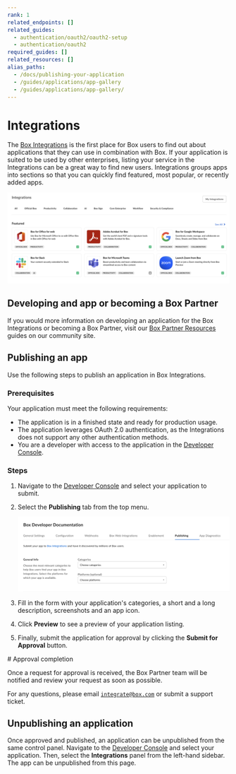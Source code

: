 ```yaml
---
rank: 1
related_endpoints: []
related_guides:
  - authentication/oauth2/oauth2-setup
  - authentication/oauth2
required_guides: []
related_resources: []
alias_paths:
  - /docs/publishing-your-application
  - /guides/applications/app-gallery
  - /guides/applications/app-gallery/
---
```


# Integrations

The [Box Integrations][app-center] is the first place for Box users to find out
about applications that they can use in combination with Box. If your
application is suited to be used by other enterprises, listing your service in
the Integrations can be a great way to find new users.
Integrations groups apps into sections so that you can
quickly find featured, most popular, or recently added apps.

  ![Integrations](./images/box-integrations.png)

## Developing and app or becoming a Box Partner

If you would more information on developing an application for the Box Integrations or becoming a Box Partner, visit our [Box Partner Resources][bp] guides on our community site.

## Publishing an app

Use the following steps to publish an application in Box Integrations.

### Prerequisites

Your application must meet the following requirements:

* The application is in a finished state and ready for production usage.
* The application leverages OAuth 2.0 authentication, as the Integrations does not support any other authentication methods.
* You are a developer with access to the application in the [Developer Console][devconsole].

### Steps

1. Navigate to the [Developer Console][devconsole] and select your application to submit.
2. Select the **Publishing** tab from the top menu.

    ![Integrations panel](./images/publishing-app.png)

3. Fill in the form with your application's categories, a short and a long
description, screenshots and an app icon.
4. Click **Preview** to see a preview of your application listing.
5. Finally, submit the application for approval by clicking the **Submit for Approval** button.

<Message>
  # Approval completion

  Once a request for approval is received, the Box Partner team will be
  notified and review your request as soon as possible.

  For any questions, please email [`integrate@box.com`][email] or submit a
  support ticket.
</Message>

## Unpublishing an application

Once approved and published, an application can be unpublished from the same
control panel. Navigate to the [Developer Console][devconsole] and select
your application. Then, select the **Integrations** panel from the left-hand
sidebar. The app can be unpublished from this page.

[app-center]: https://app.box.com/services
[devconsole]: https://cloud.app.box.com/developers/console
[email]: mailto:integrate@box.com
[bp]: https://support.box.com/hc/en-us/sections/360009473734-Box-Partner-Resources
